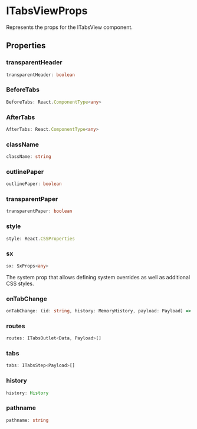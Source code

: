 # ITabsViewProps

Represents the props for the ITabsView component.

## Properties

### transparentHeader

```ts
transparentHeader: boolean
```

### BeforeTabs

```ts
BeforeTabs: React.ComponentType<any>
```

### AfterTabs

```ts
AfterTabs: React.ComponentType<any>
```

### className

```ts
className: string
```

### outlinePaper

```ts
outlinePaper: boolean
```

### transparentPaper

```ts
transparentPaper: boolean
```

### style

```ts
style: React.CSSProperties
```

### sx

```ts
sx: SxProps<any>
```

The system prop that allows defining system overrides as well as additional CSS styles.

### onTabChange

```ts
onTabChange: (id: string, history: MemoryHistory, payload: Payload) => void
```

### routes

```ts
routes: ITabsOutlet<Data, Payload>[]
```

### tabs

```ts
tabs: ITabsStep<Payload>[]
```

### history

```ts
history: History
```

### pathname

```ts
pathname: string
```

